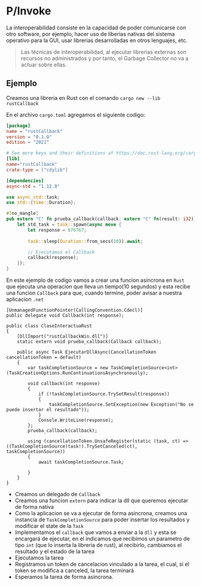 # P/Invoke
La interoperabilidad consiste en la capacidad de poder comunicarse con otro software, por ejemplo, hacer uso de liberias nativas del sistema operativo para la GUI, usar librerias desarrolladas en otros lenguajes, etc.

> Las técnicas de interoperabilidad, al ejecutar librerias externas son recursos no administrados y por tanto, el Garbage Collector no va a actuar sobre ellas.

## Ejemplo
Creamos una libreria en Rust con el comando `cargo new --lib rustCallback` 

En el archivo `cargo.toml` agregamos el siguiente codigo:

```toml
[package]
name = "rustCallback"
version = "0.1.0"
edition = "2021"

# See more keys and their definitions at https://doc.rust-lang.org/cargo/reference/manifest.html
[lib]
name="rustCallback"
crate-type = ["cdylib"]

[dependencies]
async-std = "1.12.0"
```

```rust
use async_std::task;
use std::{time::Duration};

#[no_mangle]
pub extern "C" fn prueba_callback(callback: extern "C" fn(result: i32)) {
    let std_task = task::spawn(async move {
        let response = 676767;
        
        task::sleep(Duration::from_secs(10)).await;

        // Ejecutamos el Callback
        callback(response);
    });
}
```
En este ejemplo de codigo vamos a crear una funcion asíncrona en `Rust` que ejecuta una operacion que lleva un tiempo(10 segundos) y esta recibe una funcion `Callback` para que, cuando termine, poder avisar a nuestra aplicacion `.net`

```Csharp
[UnmanagedFunctionPointer(CallingConvention.Cdecl)]
public delegate void Callback(int response);

public class ClaseInteractuaRust
{
    [DllImport("rustCallbackWin.dll")]
    static extern void prueba_callback(Callback callback);

    public async Task EjecutarDllAsync(CancellationToken cancellationToken = default)
    {
        var taskCompletionSource = new TaskCompletionSource<int>(TaskCreationOptions.RunContinuationsAsynchronously);

        void callback(int response)
        {
            if (!taskCompletionSource.TrySetResult(response))
            {
                taskCompletionSource.SetException(new Exception("No se puede insertar el resultado"));
            }
            Console.WriteLine(response);
        };
        prueba_callback(callback);

        using (cancellationToken.UnsafeRegister(static (task, ct) => ((TaskCompletionSource)task!).TrySetCanceled(ct), taskCompletionSource))
        {
            await taskCompletionSource.Task;
            
        }
    }
}
```
- Creamos un delegado de `Callback`
- Creamos una funcion `extern` para indicar la dll que queremos ejecutar de forma nativa
- Como la aplicacion se va a ejecutar de forma asincrona, creamos una instancia de `TaskCompletionSource` para poder insertar los resultados y modificar el state de la `Task`
- Implementamos el `callback` que vamos a enviar a la `dll` y esta se encargará de ejecutar, en el indicamos que recibimos un parametro de tipo `int` (que lo inserta la libreria de rust), al recibirlo, cambiamos el resultado y el estado de la tarea
- Ejecutamos la tarea
- Registramos un token de cancelacion vinculado a la tarea, el cual, si el token se modifica a canceled, la tarea terminará
- Esperamos la tarea de forma asincrona.
